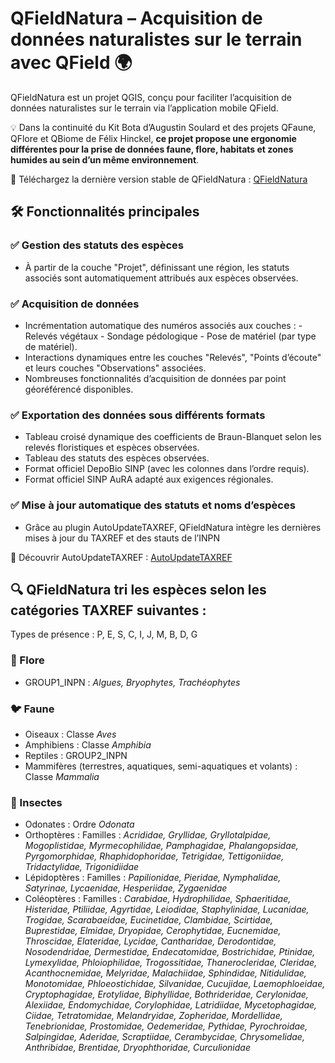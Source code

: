 # QFieldNatura – Acquisition de données naturalistes sur le terrain avec QField 🌍

QFieldNatura est un projet QGIS, conçu pour faciliter l’acquisition de données naturalistes sur le terrain via l’application mobile QField. 

💡 Dans la continuité du Kit Bota d’Augustin Soulard et des projets QFaune, QFlore et QBiome de Félix Hinckel, __ce projet propose une ergonomie différentes pour la prise de données faune, flore, habitats et zones humides au sein d’un même environnement__.

🔗 Téléchargez la dernière version stable de QFieldNatura : [QFieldNatura](https://github.com/ElisaFage/QFieldNatura/archive/refs/heads/main.zip)

## 🛠️ Fonctionnalités principales

### ✅ Gestion des statuts des espèces
* À partir de la couche "Projet", définissant une région, les statuts associés sont automatiquement attribués aux espèces observées.

### ✅ Acquisition de données 
* Incrémentation automatique des numéros associés aux couches :
        - Relevés végétaux
        - Sondage pédologique
        - Pose de matériel (par type de matériel).
* Interactions dynamiques entre les couches "Relevés", "Points d’écoute" et leurs couches "Observations" associées.
* Nombreuses fonctionnalités d’acquisition de données par point géoréférencé disponibles.

### ✅ Exportation des données sous différents formats
* Tableau croisé dynamique des coefficients de Braun-Blanquet selon les relevés floristiques et espèces observées.
* Tableau des statuts des espèces observées.
* Format officiel DepoBio SINP (avec les colonnes dans l’ordre requis).
* Format officiel SINP AuRA adapté aux exigences régionales.

### ✅ Mise à jour automatique des statuts et noms d’espèces
* Grâce au plugin AutoUpdateTAXREF, QFieldNatura intègre les dernières mises à jour du TAXREF et des stauts de l’INPN

📌 Découvrir AutoUpdateTAXREF : [AutoUpdateTAXREF]([https://github.com/ElisaFage/AutoUpdateTAXREF])


## 🔍 QFieldNatura tri les espèces selon les catégories TAXREF suivantes : 
Types de présence : P, E, S, C, I, J, M, B, D, G

### 🌿 Flore
* GROUP1_INPN : _Algues, Bryophytes, Trachéophytes_

### 🐦 Faune
* Oiseaux : Classe _Aves_
* Amphibiens : Classe _Amphibia_
* Reptiles : GROUP2_INPN 
* Mammifères (terrestres, aquatiques, semi-aquatiques et volants) : Classe _Mammalia_

### 🦋 Insectes
* Odonates : Ordre _Odonata_
* Orthoptères : Familles : _Acrididae, Gryllidae, Gryllotalpidae, Mogoplistidae, Myrmecophilidae, Pamphagidae, Phalangopsidae, Pyrgomorphidae, Rhaphidophoridae, Tetrigidae, Tettigoniidae, Tridactylidae, Trigonidiidae_
* Lépidoptères : Familles : _Papilionidae, Pieridae, Nymphalidae, Satyrinae, Lycaenidae, Hesperiidae, Zygaenidae_
* Coléoptères : Familles :  _Carabidae, Hydrophilidae, Sphaeritidae, Histeridae, Ptiliidae, Agyrtidae, Leiodidae, Staphylinidae, Lucanidae, Trogidae, Scarabaeidae, Eucinetidae, Clambidae, Scirtidae, Buprestidae, Elmidae, Dryopidae, Cerophytidae, Eucnemidae, Throscidae, Elateridae, Lycidae, Cantharidae, Derodontidae, Nosodendridae, Dermestidae, Endecatomidae, Bostrichidae, Ptinidae, Lymexylidae, Phloiophilidae, Trogossitidae, Thanerocleridae, Cleridae, Acanthocnemidae, Melyridae, Malachiidae, Sphindidae, Nitidulidae, Monotomidae, Phloeostichidae, Silvanidae, Cucujidae, Laemophloeidae, Cryptophagidae, Erotylidae, Biphyllidae, Bothrideridae, Cerylonidae, Alexiidae, Endomychidae, Corylophidae, Latridiidae, Mycetophagidae, Ciidae, Tetratomidae, Melandryidae, Zopheridae, Mordellidae, Tenebrionidae, Prostomidae, Oedemeridae, Pythidae, Pyrochroidae, Salpingidae, Aderidae, Scraptiidae, Cerambycidae, Chrysomelidae, Anthribidae, Brentidae, Dryophthoridae, Curculionidae_

